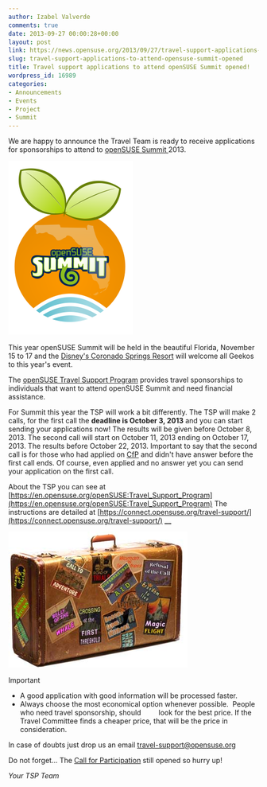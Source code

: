 ```yaml
---
author: Izabel Valverde
comments: true
date: 2013-09-27 00:00:28+00:00
layout: post
link: https://news.opensuse.org/2013/09/27/travel-support-applications-to-attend-opensuse-summit-opened/
slug: travel-support-applications-to-attend-opensuse-summit-opened
title: Travel support applications to attend openSUSE Summit opened!
wordpress_id: 16989
categories:
- Announcements
- Events
- Project
- Summit
---
```


We are happy to announce the Travel Team is ready to receive applications for sponsorships to attend to [openSUSE Summit ](//summit.opensuse.org/)2013.

[![openSUSE Summit 2013 logo](/wp-content/uploads/2013/09/LogoSunIdeaPeach.png)](/wp-content/uploads/2013/09/LogoSunIdeaPeach.png)

This year openSUSE Summit will be held in the beautiful Florida, November 15 to 17 and the [Disney's Coronado Springs Resort](//summit.opensuse.org/#location) will welcome all Geekos to this year's event.

The [openSUSE Travel Support Program](https://en.opensuse.org/openSUSE:Travel_Support_Program) provides travel sponsorships to individuals that want to attend openSUSE Summit and need financial assistance.

For Summit this year the TSP will work a bit differently. The TSP will make 2 calls, for the first call the **deadline is October 3, 2013** and you can start sending your applications now! The results will be given before October 8, 2013.
The second call will start on October 11, 2013 ending on October 17, 2013. The results before October 22, 2013. Important to say that the second call is for those who had applied on [CfP](//summit.opensuse.org/#cfp) and didn't have answer before the first call ends. Of course, even applied and no answer yet you can send your application on the first call.

About the TSP you can see at [https://en.opensuse.org/openSUSE:Travel_Support_Program](https://en.opensuse.org/openSUSE:Travel_Support_Program) The instructions are detailed at [https://connect.opensuse.org/travel-support/](https://connect.opensuse.org/travel-support/)
**__**



[![Suitcase](/wp-content/uploads/2013/09/suitcase.jpg)](/wp-content/uploads/2013/09/suitcase.jpg)

Important
* A good application with good information will be processed faster.
* Always choose the most economical option whenever possible.  People who need travel sponsorship, should         look for the best price. If the Travel Committee finds a cheaper price, that will be the price in consideration.





In case of doubts just drop us an email travel-support@opensuse.org

Do not forget... The [Call for Participation](//summit.opensuse.org/#cfp) still opened so hurry up!


_Your TSP Team_

